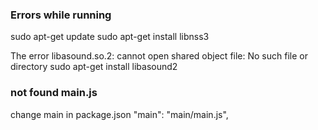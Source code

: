 ### Errors while running

sudo apt-get update
sudo apt-get install libnss3

The error libasound.so.2: cannot open shared object file: No such file or directory
sudo apt-get install libasound2

### not found main.js

change main in package.json
"main": "main/main.js", 